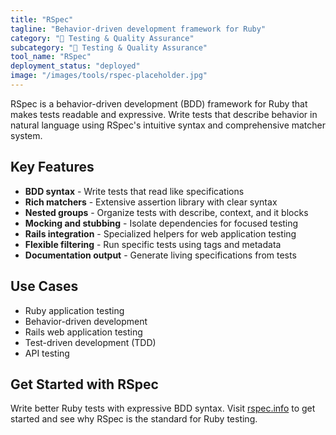 ```yaml
---
title: "RSpec"
tagline: "Behavior-driven development framework for Ruby"
category: "🧪 Testing & Quality Assurance"
subcategory: "🧪 Testing & Quality Assurance"
tool_name: "RSpec"
deployment_status: "deployed"
image: "/images/tools/rspec-placeholder.jpg"
---
```

RSpec is a behavior-driven development (BDD) framework for Ruby that makes tests readable and expressive. Write tests that describe behavior in natural language using RSpec's intuitive syntax and comprehensive matcher system.

## Key Features

- **BDD syntax** - Write tests that read like specifications
- **Rich matchers** - Extensive assertion library with clear syntax
- **Nested groups** - Organize tests with describe, context, and it blocks
- **Mocking and stubbing** - Isolate dependencies for focused testing
- **Rails integration** - Specialized helpers for web application testing
- **Flexible filtering** - Run specific tests using tags and metadata
- **Documentation output** - Generate living specifications from tests

## Use Cases

- Ruby application testing
- Behavior-driven development
- Rails web application testing
- Test-driven development (TDD)
- API testing

## Get Started with RSpec

Write better Ruby tests with expressive BDD syntax. Visit [rspec.info](https://rspec.info) to get started and see why RSpec is the standard for Ruby testing.
